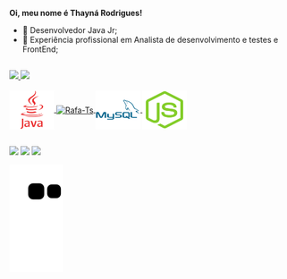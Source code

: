 <p><strong>Oi, meu nome é Thayná Rodrigues!</strong>
    <ul>
        <li><g-emoji class="g-emoji" alias="telescope"
                fallback-src="https://github.githubassets.com/images/icons/emoji/unicode/1f52d.png">🔭</g-emoji>
            Desenvolvedor Java Jr;</li>
        <li><g-emoji class="g-emoji" alias="seedling"
                fallback-src="https://github.githubassets.com/images/icons/emoji/unicode/1f331.png">🌱</g-emoji>
            Experiência profissional em Analista de desenvolvimento e testes e
            FrontEnd;</li>
    </ul>
    <h2></h2>
    <div>
        <a href="https://github.com/thayrcristina">
            <img height="150em"
                src="https://camo.githubusercontent.com/97924b9fe4ffdda5e11eea5ab897f18f231cae04d2e59b36f5ca6d953a1eefb1/68747470733a2f2f6769746875622d726561646d652d73746174732e76657263656c2e6170702f6170693f757365726e616d653d6d617263757376696e696369757332312673686f775f69636f6e733d74727565267468656d653d64726163756c6126696e636c7564655f616c6c5f636f6d6d6974733d7472756526636f756e745f707269766174653d74727565"
                data-canonical-src="https://github-readme-stats.vercel.app/api?username=thayrcristina&amp;show_icons=true&amp;theme=dracula&amp;include_all_commits=true&amp;count_private=true"
                style="max-width:100%;">
            <img height="150em"
                src="https://camo.githubusercontent.com/f26259c84427fb548d206218a949f99c9740ea699d54f58c8adf14b940144b1f/68747470733a2f2f6769746875622d726561646d652d73746174732e76657263656c2e6170702f6170692f746f702d6c616e67732f3f757365726e616d653d6d617263757376696e69636975733231266c61796f75743d636f6d70616374266c616e67735f636f756e743d37267468656d653d64726163756c61"
                data-canonical-src="https://github-readme-stats.vercel.app/api/top-langs/?username=thayrcristina&amp;layout=compact&amp;langs_count=7&amp;theme=dracula"
                style="max-width:100%;">
        </a></div><a href="https://github.com/marcusvinicius21">
        <div><br>
            <img align="center" alt="Rafa-Js" height="70" width="80"
                src="https://raw.githubusercontent.com/devicons/devicon/00f02ef57fb7601fd1ddcc2fe6fe670fef3ae3e4/icons/java/java-plain-wordmark.svg"
                style="max-width:100%;">
            <img align="center" alt="Rafa-Ts" height="50" width="60"
                src="https://camo.githubusercontent.com/ab5ca2fa06f2e841f705aba4f047976a6bf71a5ffc83e8c957eb62fb885517ef/68747470733a2f2f6c68332e676f6f676c6575736572636f6e74656e742e636f6d2f70726f78792f5a6d733247513669304e6648507158415a456f714178654d524c4f3167426955754546342d6c6438504d506b5a55525430496833437367345a7358347964317733546333476b48783734685451594b38676f32595f707a3667553341344a39657032436a2d515a32786b51"
                data-canonical-src="https://lh3.googleusercontent.com/proxy/Zms2GQ6i0NfHPqXAZEoqAxeMRLO1gBiUuEF4-ld8PMPkZURT0Ih3Csg4ZsX4yd1w3Tc3GkHx74hTQYK8go2Y_pz6gU3A4J9ep2Cj-QZ2xkQ"
                style="max-width:100%;">
            <img align="center" alt="Rafa-React" height="70" width="80"
                src="https://raw.githubusercontent.com/devicons/devicon/00f02ef57fb7601fd1ddcc2fe6fe670fef3ae3e4/icons/mysql/mysql-plain-wordmark.svg"
                style="max-width:100%;">
            <img align="center" alt="Rafa-HTML" height="70" width="80"
                src="https://raw.githubusercontent.com/devicons/devicon/00f02ef57fb7601fd1ddcc2fe6fe670fef3ae3e4/icons/nodejs/nodejs-plain.svg"
                style="max-width:100%;">
        </div>
        <h2></h2>
    </a><div><a href="https://github.com/thayrcristina">
        </a><a href="https://www.linkedin.com/in/thayrcristina/" rel="nofollow"
            target="_blank"><img
                src="https://camo.githubusercontent.com/c00f87aeebbec37f3ee0857cc4c20b21fefde8a96caf4744383ebfe44a47fe3f/68747470733a2f2f696d672e736869656c64732e696f2f62616467652f2d4c696e6b6564496e2d2532333030373742353f7374796c653d666f722d7468652d6261646765266c6f676f3d6c696e6b6564696e266c6f676f436f6c6f723d7768697465"
                data-canonical-src="https://img.shields.io/badge/-LinkedIn-%230077B5?style=for-the-badge&amp;logo=linkedin&amp;logoColor=white"
                style="max-width:100%;"></a>
        <a href="mailto:thayrcristina@gmail.com"><img
                src="https://camo.githubusercontent.com/927d6b3961fa048ff7303daf291cb5869dfa25018997cf8c1373c2f6a85b1458/68747470733a2f2f696d672e736869656c64732e696f2f62616467652f2d476d61696c2d2532333333333f7374796c653d666f722d7468652d6261646765266c6f676f3d676d61696c266c6f676f436f6c6f723d7768697465"
                data-canonical-src="https://img.shields.io/badge/-Gmail-%23333?style=for-the-badge&amp;logo=gmail&amp;logoColor=white"
                style="max-width:100%;"></a>
        <a href="https://www.twitch.tv/minadediadema" rel="nofollow"
            target="_blank"><img
                src="https://camo.githubusercontent.com/ec779aec0f1b6eaa5d10682a8fb54c96525e9074461254165f4e7d4295f7d4d7/68747470733a2f2f696d672e736869656c64732e696f2f62616467652f5477697463682d3931343646463f7374796c653d666f722d7468652d6261646765266c6f676f3d747769746368266c6f676f436f6c6f723d7768697465"
                data-canonical-src="https://img.shields.io/badge/Twitch-9146FF?style=for-the-badge&amp;logo=twitch&amp;logoColor=white"
                style="max-width:100%;"></a>
    </div>
    <p><a target="_blank" rel="noopener noreferrer"
            href="https://github.com/rafaballerini/rafaballerini/blob/output/github-contribution-grid-snake.svg"><img
                src="https://github.com/rafaballerini/rafaballerini/raw/output/github-contribution-grid-snake.svg"
                alt="Snake animation" style="max-width:100%;"></a></p>
</article>
